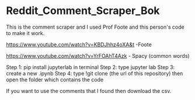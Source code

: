 # Reddit_Comment_Scraper_Bok

This is the comment scraper and I used Prof Foote and this person's code to make it work.

https://www.youtube.com/watch?v=KBDJhhz4oXA&t -Foote

https://www.youtube.com/watch?v=YrFOAhT4Azk - Spacy (common words)

Step 1: pip install jupyterlab in terminal
Step 2: type jupyter lab
Step 3: create a new .ipynb 
Step 4: type !git clone (the url of this repository) then open the folder which contains the code

If you want to use the comments that I found then download the csv. 
